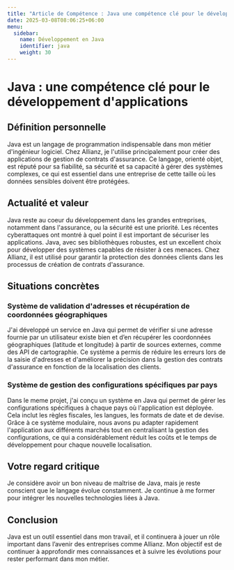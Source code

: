 ```yaml
---
title: "Article de Compétence : Java une compétence clé pour le développement d'applications"
date: 2025-03-08T08:06:25+06:00
menu:
  sidebar:
    name: Développement en Java
    identifier: java
    weight: 30
---
```

# Java : une compétence clé pour le développement d'applications

## Définition personnelle
Java est un langage de programmation indispensable dans mon métier d'ingénieur logiciel. Chez Allianz, je l'utilise principalement pour créer des applications de gestion de contrats d'assurance. Ce langage, orienté objet, est réputé pour sa fiabilité, sa sécurité et sa capacité à gérer des systèmes complexes, ce qui est essentiel dans une entreprise de cette taille où les données sensibles doivent être protégées.

## Actualité et valeur
Java reste au coeur du développement dans les grandes entreprises, notamment dans l'assurance, ou la sécurité est une priorité. Les récentes cyberattaques ont montré à quel point il est important de sécuriser les applications. Java, avec ses bibliothèques robustes, est un excellent choix pour développer des systèmes capables de résister à ces menaces. Chez Allianz, il est utilisé pour garantir la protection des données clients dans les processus de création de contrats d'assurance.

## Situations concrètes

### Système de validation d'adresses et récupération de coordonnées géographiques
J'ai développé un service en Java qui permet de vérifier si une adresse fournie par un utilisateur existe bien et d’en récupérer les coordonnées géographiques (latitude et longitude) à partir de sources externes, comme des API de cartographie. Ce système a permis de réduire les erreurs lors de la saisie d'adresses et d'améliorer la précision dans la gestion des contrats d'assurance en fonction de la localisation des clients.

### Système de gestion des configurations spécifiques par pays
Dans le meme projet, j'ai conçu un système en Java qui permet de gérer les configurations spécifiques à chaque pays où l'application est déployée. Cela inclut les règles fiscales, les langues, les formats de date et de devise. Grâce à ce système modulaire, nous avons pu adapter rapidement l'application aux différents marchés tout en centralisant la gestion des configurations, ce qui a considérablement réduit les coûts et le temps de développement pour chaque nouvelle localisation.

## Votre regard critique
Je considère avoir un bon niveau de maîtrise de Java, mais je reste conscient que le langage évolue constamment. Je continue à me former pour intégrer les nouvelles technologies liées à Java.

## Conclusion
Java est un outil essentiel dans mon travail, et il continuera à jouer un rôle important dans l’avenir des entreprises comme Allianz. Mon objectif est de continuer à approfondir mes connaissances et à suivre les évolutions pour rester performant dans mon métier.
